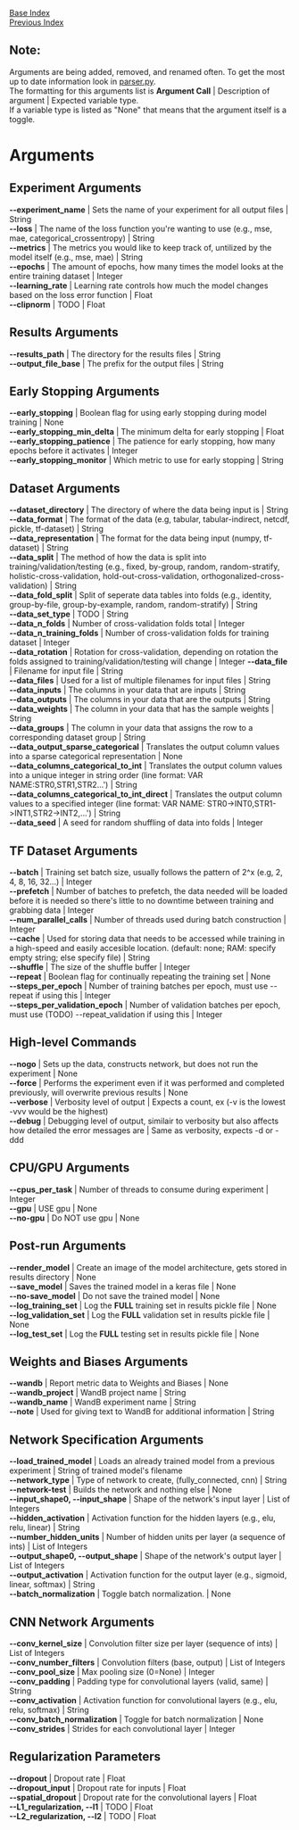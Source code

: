 [Base Index](../index.md)  
[Previous Index](index.md)  
## Note:  
Arguments are being added, removed, and renamed often. To get the most up to date information look in [parser.py](../../src/parser.py).  
The formatting for this arguments list is **Argument Call** | Description of argument | Expected variable type.  
If a variable type is listed as "None" that means that the argument itself is a toggle.  

# Arguments  
## Experiment Arguments  
**--experiment_name** | Sets the name of your experiment for all output files | String  
**--loss** | The name of the loss function you're wanting to use (e.g., mse, mae, categorical_crossentropy) | String  
**--metrics** | The metrics you would like to keep track of, untilized by the model itself (e.g., mse, mae) | String  
**--epochs** | The amount of epochs, how many times the model looks at the entire training dataset | Integer  
**--learning_rate** | Learning rate controls how much the model changes based on the loss error function | Float  
**--clipnorm** | TODO | Float  
    
## Results Arguments  
**--results_path** | The directory for the results files | String  
**--output_file_base** | The prefix for the output files | String  
  
## Early Stopping Arguments  
**--early_stopping** | Boolean flag for using early stopping during model training | None  
**--early_stopping_min_delta** | The minimum delta for early stopping | Float  
**--early_stopping_patience** | The patience for early stopping, how many epochs before it activates | Integer  
**--early_stopping_monitor** | Which metric to use for early stopping | String  
   
## Dataset Arguments  
**--dataset_directory** | The directory of where the data being input is | String  
**--data_format** | The format of the data (e.g, tabular, tabular-indirect, netcdf, pickle, tf-dataset) | String  
**--data_representation** | The format for the data being input (numpy, tf-dataset) | String  
**--data_split** | The method of how the data is split into training/validation/testing (e.g., fixed, by-group, random, random-stratify, holistic-cross-validation, hold-out-cross-validation, orthogonalized-cross-validation) | String  
**--data_fold_split** | Split of seperate data tables into folds (e.g., identity, group-by-file, group-by-example, random, random-stratify) | String  
**--data_set_type** | TODO | String  
**--data_n_folds** | Number of cross-validation folds total | Integer  
**--data_n_training_folds** | Number of cross-validation folds for training dataset | Integer  
**--data_rotation** | Rotation for cross-validation, depending on rotation the folds assigned to training/validation/testing will change | Integer
**--data_file** | Filename for input file | String  
**--data_files** | Used for a list of multiple filenames for input files | String  
**--data_inputs** | The columns in your data that are inputs | String  
**--data_outputs** | The columns in your data that are the outputs | String  
**--data_weights** | The column in your data that has the sample weights | String  
**--data_groups** | The column in your data that assigns the row to a corresponding dataset group | String  
**--data_output_sparse_categorical** | Translates the output column values into a sparse categorical representation | None  
**--data_columns_categorical_to_int** | Translates the output column values into a unique integer in string order (line format: VAR NAME:STR0,STR1,STR2...') | String  
**--data_columns_categorical_to_int_direct** | Translates the output column values to a specified integer (line format: VAR NAME: STR0->INT0,STR1->INT1,STR2->INT2,...') | String  
**--data_seed** | A seed for random shuffling of data into folds | Integer  
  
## TF Dataset Arguments  
**--batch** | Training set batch size, usually follows the pattern of 2^x (e.g, 2, 4, 8, 16, 32...) | Integer  
**--prefetch** | Number of batches to prefetch, the data needed will be loaded before it is needed so there's little to no downtime between training and grabbing data | Integer  
**--num_parallel_calls** | Number of threads used during batch construction | Integer  
**--cache** | Used for storing data that needs to be accessed while training in a high-speed and easily accesible location. (default: none; RAM: specify empty string; else specify file) | String  
**--shuffle** | The size of the shuffle buffer | Integer  
**--repeat** | Boolean flag for continually repeating the training set | None  
**--steps_per_epoch** | Number of training batches per epoch, must use --repeat if using this | Integer  
**--steps_per_validation_epoch** | Number of validation batches per epoch, must use (TODO) --repeat_validation if using this | Integer  
  
## High-level Commands  
**--nogo** | Sets up the data, constructs network, but does not run the experiment | None  
**--force** | Performs the experiment even if it was performed and completed previously, will overwrite previous results | None  
**--verbose** | Verbosity level of output | Expects a count, ex (-v is the lowest -vvv would be the highest)  
**--debug** | Debugging level of output, similair to verbosity but also affects how detailed the error messages are | Same as verbosity, expects -d or -ddd  
  
## CPU/GPU Arguments  
**--cpus_per_task** | Number of threads to consume during experiment | Integer  
**--gpu** | USE gpu | None  
**--no-gpu** | Do NOT use gpu | None  
  
## Post-run Arguments  
**--render_model** | Create an image of the model architecture, gets stored in results directory | None  
**--save_model** | Saves the trained model in a keras file | None  
**--no-save_model** | Do not save the trained model | None  
**--log_training_set** | Log the **FULL** training set in results pickle file | None  
**--log_validation_set** | Log the **FULL** validation set in results pickle file | None  
**--log_test_set** | Log the **FULL** testing set in results pickle file | None  
  
## Weights and Biases Arguments  
**--wandb** | Report metric data to Weights and Biases | None  
**--wandb_project** | WandB project name | String  
**--wandb_name** | WandB experiment name | String  
**--note** | Used for giving text to WandB for additional information | String  
  
## Network Specification Arguments  
**--load_trained_model** | Loads an already trained model from a previous experiment | String of trained model's filename  
**--network_type** | Type of network to create, (fully_connected, cnn) | String  
**--network-test** | Builds the network and nothing else | None  
**--input_shape0, --input_shape** | Shape of the network's input layer | List of Integers  
**--hidden_activation** | Activation function for the hidden layers (e.g., elu, relu, linear) | String  
**--number_hidden_units** | Number of hidden units per layer (a sequence of ints) | List of Integers  
**--output_shape0, --output_shape** | Shape of the network's output layer | List of Integers  
**--output_activation** | Activation function for the output layer (e.g., sigmoid, linear, softmax) | String  
**--batch_normalization** | Toggle batch normalization. | None  
  
## CNN Network Arguments  
**--conv_kernel_size** | Convolution filter size per layer (sequence of ints) | List of Integers  
**--conv_number_filters** | Convolution filters (base, output) | List of Integers  
**--conv_pool_size** | Max pooling size (0=None) | Integer  
**--conv_padding** | Padding type for convolutional layers (valid, same) | String  
**--conv_activation** | Activation function for convolutional layers (e.g., elu, relu, softmax) | String  
**--conv_batch_normalization** | Toggle for batch normalization | None  
**--conv_strides** | Strides for each convolutional layer | Integer  
  
## Regularization Parameters  
**--dropout** | Dropout rate | Float  
**--dropout_input** | Dropout rate for inputs | Float  
**--spatial_dropout** | Dropout rate for the convolutional layers | Float  
**--L1_regularization, --l1** | TODO  | Float  
**--L2_regularization, --l2** | TODO  | Float  